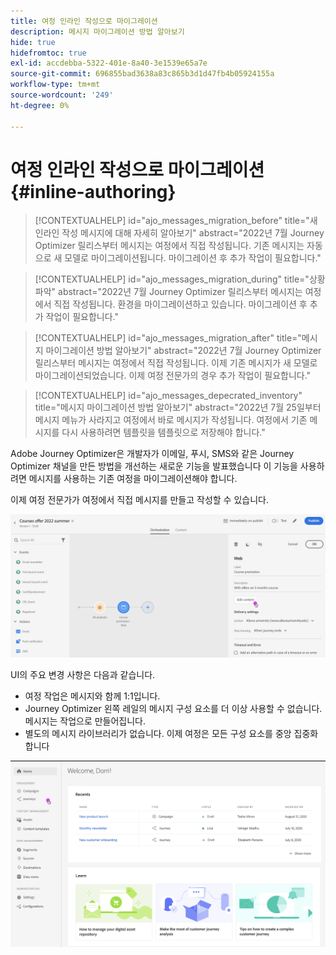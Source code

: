 ```yaml
---
title: 여정 인라인 작성으로 마이그레이션
description: 메시지 마이그레이션 방법 알아보기
hide: true
hidefromtoc: true
exl-id: accdebba-5322-401e-8a40-3e1539e65a7e
source-git-commit: 696855bad3638a83c865b3d1d47fb4b05924155a
workflow-type: tm+mt
source-wordcount: '249'
ht-degree: 0%

---
```


# 여정 인라인 작성으로 마이그레이션{#inline-authoring}


>[!CONTEXTUALHELP]
>id="ajo_messages_migration_before"
>title="새 인라인 작성 메시지에 대해 자세히 알아보기"
>abstract="2022년 7월 Journey Optimizer 릴리스부터 메시지는 여정에서 직접 작성됩니다. 기존 메시지는 자동으로 새 모델로 마이그레이션됩니다. 마이그레이션 후 추가 작업이 필요합니다."

>[!CONTEXTUALHELP]
>id="ajo_messages_migration_during"
>title="상황 파악"
>abstract="2022년 7월 Journey Optimizer 릴리스부터 메시지는 여정에서 직접 작성됩니다. 환경을 마이그레이션하고 있습니다. 마이그레이션 후 추가 작업이 필요합니다."


>[!CONTEXTUALHELP]
>id="ajo_messages_migration_after"
>title="메시지 마이그레이션 방법 알아보기"
>abstract="2022년 7월 Journey Optimizer 릴리스부터 메시지는 여정에서 직접 작성됩니다. 이제 기존 메시지가 새 모델로 마이그레이션되었습니다. 이제 여정 전문가의 경우 추가 작업이 필요합니다."

>[!CONTEXTUALHELP]
>id="ajo_messages_depecrated_inventory"
>title="메시지 마이그레이션 방법 알아보기"
>abstract="2022년 7월 25일부터 메시지 메뉴가 사라지고 여정에서 바로 메시지가 작성됩니다. 여정에서 기존 메시지를 다시 사용하려면 템플릿을 템플릿으로 저장해야 합니다."

Adobe Journey Optimizer은 개발자가 이메일, 푸시, SMS와 같은 Journey Optimizer 채널을 만든 방법을 개선하는 새로운 기능을 발표했습니다 이 기능을 사용하려면 메시지를 사용하는 기존 여정을 마이그레이션해야 합니다.

이제 여정 전문가가 여정에서 직접 메시지를 만들고 작성할 수 있습니다.

![](assets/inline-message.png)

UI의 주요 변경 사항은 다음과 같습니다.

* 여정 작업은 메시지와 함께 1:1입니다.
* Journey Optimizer 왼쪽 레일의 메시지 구성 요소를 더 이상 사용할 수 없습니다. 메시지는 작업으로 만들어집니다.
* 별도의 메시지 라이브러리가 없습니다. 이제 여정은 모든 구성 요소를 중앙 집중화합니다

![](assets/updated-left-rail.png)
